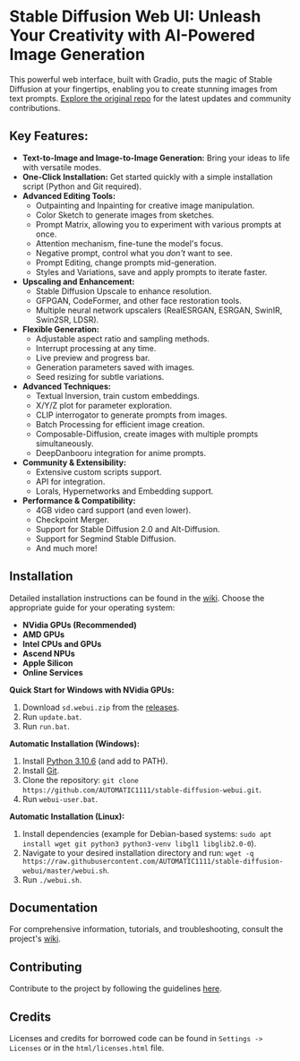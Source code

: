 # Stable Diffusion Web UI: Unleash Your Creativity with AI-Powered Image Generation

This powerful web interface, built with Gradio, puts the magic of Stable Diffusion at your fingertips, enabling you to create stunning images from text prompts. [Explore the original repo](https://github.com/AUTOMATIC1111/stable-diffusion-webui) for the latest updates and community contributions.

## Key Features:

*   **Text-to-Image and Image-to-Image Generation:** Bring your ideas to life with versatile modes.
*   **One-Click Installation:** Get started quickly with a simple installation script (Python and Git required).
*   **Advanced Editing Tools:**
    *   Outpainting and Inpainting for creative image manipulation.
    *   Color Sketch to generate images from sketches.
    *   Prompt Matrix, allowing you to experiment with various prompts at once.
    *   Attention mechanism, fine-tune the model's focus.
    *   Negative prompt, control what you *don't* want to see.
    *   Prompt Editing, change prompts mid-generation.
    *   Styles and Variations, save and apply prompts to iterate faster.
*   **Upscaling and Enhancement:**
    *   Stable Diffusion Upscale to enhance resolution.
    *   GFPGAN, CodeFormer, and other face restoration tools.
    *   Multiple neural network upscalers (RealESRGAN, ESRGAN, SwinIR, Swin2SR, LDSR).
*   **Flexible Generation:**
    *   Adjustable aspect ratio and sampling methods.
    *   Interrupt processing at any time.
    *   Live preview and progress bar.
    *   Generation parameters saved with images.
    *   Seed resizing for subtle variations.
*   **Advanced Techniques:**
    *   Textual Inversion, train custom embeddings.
    *   X/Y/Z plot for parameter exploration.
    *   CLIP interrogator to generate prompts from images.
    *   Batch Processing for efficient image creation.
    *   Composable-Diffusion, create images with multiple prompts simultaneously.
    *   DeepDanbooru integration for anime prompts.
*   **Community & Extensibility:**
    *   Extensive custom scripts support.
    *   API for integration.
    *   Lorals, Hypernetworks and Embedding support.
*   **Performance & Compatibility:**
    *   4GB video card support (and even lower).
    *   Checkpoint Merger.
    *   Support for Stable Diffusion 2.0 and Alt-Diffusion.
    *   Support for Segmind Stable Diffusion.
    *   And much more!

## Installation

Detailed installation instructions can be found in the [wiki](https://github.com/AUTOMATIC1111/stable-diffusion-webui/wiki).
Choose the appropriate guide for your operating system:

*   **NVidia GPUs (Recommended)**
*   **AMD GPUs**
*   **Intel CPUs and GPUs**
*   **Ascend NPUs**
*   **Apple Silicon**
*   **Online Services**

**Quick Start for Windows with NVidia GPUs:**

1.  Download `sd.webui.zip` from the [releases](https://github.com/AUTOMATIC1111/stable-diffusion-webui/releases).
2.  Run `update.bat`.
3.  Run `run.bat`.

**Automatic Installation (Windows):**

1.  Install [Python 3.10.6](https://www.python.org/downloads/release/python-3106/) (and add to PATH).
2.  Install [Git](https://git-scm.com/download/win).
3.  Clone the repository: `git clone https://github.com/AUTOMATIC1111/stable-diffusion-webui.git`.
4.  Run `webui-user.bat`.

**Automatic Installation (Linux):**

1.  Install dependencies (example for Debian-based systems: `sudo apt install wget git python3 python3-venv libgl1 libglib2.0-0`).
2.  Navigate to your desired installation directory and run: `wget -q https://raw.githubusercontent.com/AUTOMATIC1111/stable-diffusion-webui/master/webui.sh`.
3.  Run `./webui.sh`.

## Documentation

For comprehensive information, tutorials, and troubleshooting, consult the project's [wiki](https://github.com/AUTOMATIC1111/stable-diffusion-webui/wiki).

## Contributing

Contribute to the project by following the guidelines [here](https://github.com/AUTOMATIC1111/stable-diffusion-webui/wiki/Contributing).

## Credits

Licenses and credits for borrowed code can be found in `Settings -> Licenses` or in the `html/licenses.html` file.
